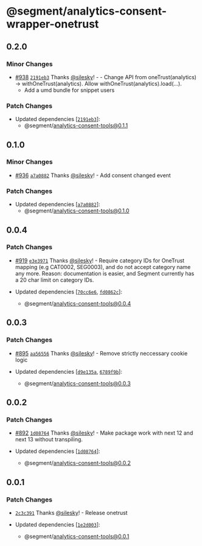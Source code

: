# @segment/analytics-consent-wrapper-onetrust

## 0.2.0

### Minor Changes

- [#938](https://github.com/segmentio/analytics-next/pull/938) [`2191eb3`](https://github.com/segmentio/analytics-next/commit/2191eb34b501c21f963f0e39426f89b5e6baed39) Thanks [@silesky](https://github.com/silesky)! - - Change API from oneTrust(analytics) -> withOneTrust(analytics). Allow withOneTrust(analytics).load(...).
  - Add a umd bundle for snippet users

### Patch Changes

- Updated dependencies [[`2191eb3`](https://github.com/segmentio/analytics-next/commit/2191eb34b501c21f963f0e39426f89b5e6baed39)]:
  - @segment/analytics-consent-tools@0.1.1

## 0.1.0

### Minor Changes

- [#936](https://github.com/segmentio/analytics-next/pull/936) [`a7a0882`](https://github.com/segmentio/analytics-next/commit/a7a08827cc31dd3a558700143828ab43d27f2125) Thanks [@silesky](https://github.com/silesky)! - Add consent changed event

### Patch Changes

- Updated dependencies [[`a7a0882`](https://github.com/segmentio/analytics-next/commit/a7a08827cc31dd3a558700143828ab43d27f2125)]:
  - @segment/analytics-consent-tools@0.1.0

## 0.0.4

### Patch Changes

- [#919](https://github.com/segmentio/analytics-next/pull/919) [`e3e3971`](https://github.com/segmentio/analytics-next/commit/e3e3971c7e12ca6bc41586531b5468aa3640d922) Thanks [@silesky](https://github.com/silesky)! - Require category IDs for OneTrust mapping (e.g CAT0002, SEG0003), and do not accept category name any more. Reason: documentation is easier, and Segment currently has a 20 char limit on category IDs.

- Updated dependencies [[`70cc6e6`](https://github.com/segmentio/analytics-next/commit/70cc6e61a809bd44a9e34555b64da9a3b8672fdf), [`fd0862c`](https://github.com/segmentio/analytics-next/commit/fd0862c544d4418719863e8f5418b5ab61a9ca5e)]:
  - @segment/analytics-consent-tools@0.0.4

## 0.0.3

### Patch Changes

- [#895](https://github.com/segmentio/analytics-next/pull/895) [`aa56556`](https://github.com/segmentio/analytics-next/commit/aa5655659760c53183df22b6b001e0a204feffde) Thanks [@silesky](https://github.com/silesky)! - Remove strictly neccessary cookie logic

- Updated dependencies [[`d9e135a`](https://github.com/segmentio/analytics-next/commit/d9e135a7174ce0a4d90fe1339c4833bd86b8f429), [`6789f9b`](https://github.com/segmentio/analytics-next/commit/6789f9b213f63698da8ca67d6631966aefc58345)]:
  - @segment/analytics-consent-tools@0.0.3

## 0.0.2

### Patch Changes

- [#892](https://github.com/segmentio/analytics-next/pull/892) [`1d08764`](https://github.com/segmentio/analytics-next/commit/1d087647fd359b6332d597ae5b640decb3e86670) Thanks [@silesky](https://github.com/silesky)! - Make package work with next 12 and next 13 without transpiling.

- Updated dependencies [[`1d08764`](https://github.com/segmentio/analytics-next/commit/1d087647fd359b6332d597ae5b640decb3e86670)]:
  - @segment/analytics-consent-tools@0.0.2

## 0.0.1

### Patch Changes

- [`2c3c391`](https://github.com/segmentio/analytics-next/commit/2c3c391c61f859295faa9c9fff102f493f902186) Thanks [@silesky](https://github.com/silesky)! - Release onetrust

- Updated dependencies [[`1e2d003`](https://github.com/segmentio/analytics-next/commit/1e2d003e28bc35266b8de925d67a09376cab255d)]:
  - @segment/analytics-consent-tools@0.0.1
